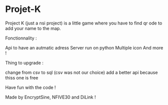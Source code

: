 # Projet-K

Project K (just a nsi project) is a little game where you have to find qr ode to add your name to the map. 

Fonctionnality :

Api to have an autmatic adress
Server run on python
Multiple icon 
And more !

Thing to upgrade :

change from csv to sql (csv was not our choice)
add a better api because thiss one is free

Have fun with the code !

Made by EncryptSine, NFIVE30 and DiLink !
